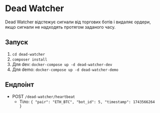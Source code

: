 # Dead Watcher

Dead Watcher відстежує сигнали від торгових ботів і видаляє ордери, якщо сигнали не надходять протягом заданого часу.

## Запуск
1. `cd dead-watcher`
2. `composer install`
3. Для dev: `docker-compose up -d dead-watcher-dev`
4. Для demo: `docker-compose up -d dead-watcher-demo`

## Ендпоінт
- POST `/dead-watcher/heartbeat`
  - Тіло: `{ "pair": "ETH_BTC", "bot_id": 5, "timestamp": 1743566264 }`